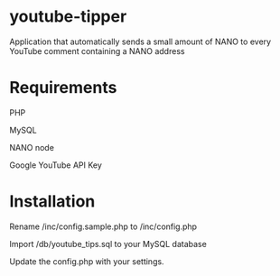 # youtube-tipper
Application that automatically sends a small amount of NANO to every YouTube comment containing a NANO address

# Requirements
PHP

MySQL

NANO node

Google YouTube API Key

# Installation
Rename /inc/config.sample.php to /inc/config.php

Import /db/youtube_tips.sql to your MySQL database

Update the config.php with your settings.
